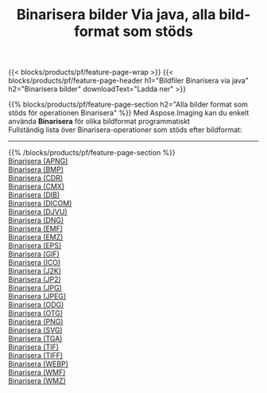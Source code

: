 ﻿---
title: Binarisera bilder Via java, alla bildformat som stöds 
weight: 3920
url: /sv/java/binarize 
lang: sv
langdirlevel: 2
locales: zh-hans,ja,it,ru,de,es,fr,nl,id,lt,pl,pt,vi,tr,ko,zh-hant,ar,hi,th,sv,cs,uk,he
description: Med Aspose.Imaging kan du enkelt Binarisera bilder via java
---

{{< blocks/products/pf/feature-page-wrap >}}
{{< blocks/products/pf/feature-page-header h1="Bildfiler Binarisera via java" h2="Binarisera bilder" downloadText="Ladda ner" >}}


{{% blocks/products/pf/feature-page-section  h2="Alla bilder format som stöds för operationen Binarisera" %}}
Med Aspose.Imaging kan du enkelt använda **Binarisera** för olika bildformat programmatiskt
<br/>
Fullständig lista över Binarisera-operationer som stöds efter bildformat:
<hr/>
{{% /blocks/products/pf/feature-page-section %}}
<div class="container-fluid productfamilypage bg-gray">
    <div class="convertypes bg-gray agp-content section">
        <div class="container">
		<div class="row other-converters">
		    <div class='col-md-2 other-converter remove-lp remove-rp'><a href="/imaging/sv/java/binarize/apng" >Binarisera (APNG)</a></div><div class='col-md-2 other-converter remove-lp remove-rp'><a href="/imaging/sv/java/binarize/bmp" >Binarisera (BMP)</a></div><div class='col-md-2 other-converter remove-lp remove-rp'><a href="/imaging/sv/java/binarize/cdr" >Binarisera (CDR)</a></div><div class='col-md-2 other-converter remove-lp remove-rp'><a href="/imaging/sv/java/binarize/cmx" >Binarisera (CMX)</a></div><div class='col-md-2 other-converter remove-lp remove-rp'><a href="/imaging/sv/java/binarize/dib" >Binarisera (DIB)</a></div><div class='col-md-2 other-converter remove-lp remove-rp'><a href="/imaging/sv/java/binarize/dicom" >Binarisera (DICOM)</a></div><div class='col-md-2 other-converter remove-lp remove-rp'><a href="/imaging/sv/java/binarize/djvu" >Binarisera (DJVU)</a></div><div class='col-md-2 other-converter remove-lp remove-rp'><a href="/imaging/sv/java/binarize/dng" >Binarisera (DNG)</a></div><div class='col-md-2 other-converter remove-lp remove-rp'><a href="/imaging/sv/java/binarize/emf" >Binarisera (EMF)</a></div><div class='col-md-2 other-converter remove-lp remove-rp'><a href="/imaging/sv/java/binarize/emz" >Binarisera (EMZ)</a></div><div class='col-md-2 other-converter remove-lp remove-rp'><a href="/imaging/sv/java/binarize/eps" >Binarisera (EPS)</a></div><div class='col-md-2 other-converter remove-lp remove-rp'><a href="/imaging/sv/java/binarize/gif" >Binarisera (GIF)</a></div><div class='col-md-2 other-converter remove-lp remove-rp'><a href="/imaging/sv/java/binarize/ico" >Binarisera (ICO)</a></div><div class='col-md-2 other-converter remove-lp remove-rp'><a href="/imaging/sv/java/binarize/j2k" >Binarisera (J2K)</a></div><div class='col-md-2 other-converter remove-lp remove-rp'><a href="/imaging/sv/java/binarize/jp2" >Binarisera (JP2)</a></div><div class='col-md-2 other-converter remove-lp remove-rp'><a href="/imaging/sv/java/binarize/jpg" >Binarisera (JPG)</a></div><div class='col-md-2 other-converter remove-lp remove-rp'><a href="/imaging/sv/java/binarize/jpeg" >Binarisera (JPEG)</a></div><div class='col-md-2 other-converter remove-lp remove-rp'><a href="/imaging/sv/java/binarize/odg" >Binarisera (ODG)</a></div><div class='col-md-2 other-converter remove-lp remove-rp'><a href="/imaging/sv/java/binarize/otg" >Binarisera (OTG)</a></div><div class='col-md-2 other-converter remove-lp remove-rp'><a href="/imaging/sv/java/binarize/png" >Binarisera (PNG)</a></div><div class='col-md-2 other-converter remove-lp remove-rp'><a href="/imaging/sv/java/binarize/svg" >Binarisera (SVG)</a></div><div class='col-md-2 other-converter remove-lp remove-rp'><a href="/imaging/sv/java/binarize/tga" >Binarisera (TGA)</a></div><div class='col-md-2 other-converter remove-lp remove-rp'><a href="/imaging/sv/java/binarize/tif" >Binarisera (TIF)</a></div><div class='col-md-2 other-converter remove-lp remove-rp'><a href="/imaging/sv/java/binarize/tiff" >Binarisera (TIFF)</a></div><div class='col-md-2 other-converter remove-lp remove-rp'><a href="/imaging/sv/java/binarize/webp" >Binarisera (WEBP)</a></div><div class='col-md-2 other-converter remove-lp remove-rp'><a href="/imaging/sv/java/binarize/wmf" >Binarisera (WMF)</a></div><div class='col-md-2 other-converter remove-lp remove-rp'><a href="/imaging/sv/java/binarize/wmz" >Binarisera (WMZ)</a></div>
                </div>
        </div>
    </div>
</div>
<br/>
